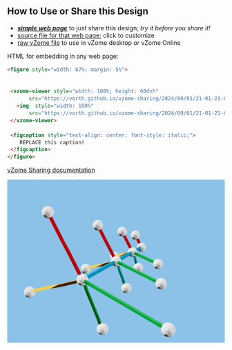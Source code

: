 
## How to Use or Share this Design

 - [***simple web page***](<https://vorth.github.io/vzome-sharing/2024/09/01/21-01-21-623Z-standard-colors-and-lengths/>) to just share this design; *try it before you share it!*
 - [source file for that web page](<https://github.com/vorth/vzome-sharing/edit/main/2024/09/01/21-01-21-623Z-standard-colors-and-lengths/index.md>); click to customize
 - [raw vZome file](<https://raw.githubusercontent.com/vorth/vzome-sharing/main/2024/09/01/21-01-21-623Z-standard-colors-and-lengths/standard-colors-and-lengths.vZome>) to use in vZome desktop or vZome Online
 
 HTML for embedding in any web page:
 ```html
<figure style="width: 87%; margin: 5%">
  
  
  <vzome-viewer style="width: 100%; height: 60dvh" 
        src="https://vorth.github.io/vzome-sharing/2024/09/01/21-01-21-623Z-standard-colors-and-lengths/standard-colors-and-lengths.vZome" >
    <img  style="width: 100%"
        src="https://vorth.github.io/vzome-sharing/2024/09/01/21-01-21-623Z-standard-colors-and-lengths/standard-colors-and-lengths.png" >
  </vzome-viewer>

  <figcaption style="text-align: center; font-style: italic;">
     REPLACE this caption!
  </figcaption>
</figure>

 ```

[vZome Sharing documentation](https://vzome.github.io/vzome/sharing.html#how-it-works)

![Image](<standard-colors-and-lengths.png>)

